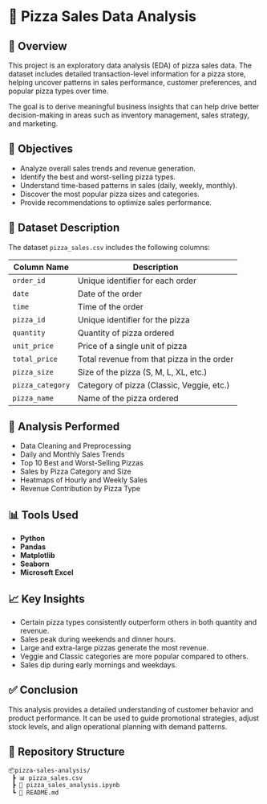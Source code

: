 # 🍕 Pizza Sales Data Analysis

## 📌 Overview

This project is an exploratory data analysis (EDA) of pizza sales data. The dataset includes detailed transaction-level information for a pizza store, helping uncover patterns in sales performance, customer preferences, and popular pizza types over time.

The goal is to derive meaningful business insights that can help drive better decision-making in areas such as inventory management, sales strategy, and marketing.

## 🎯 Objectives

* Analyze overall sales trends and revenue generation.
* Identify the best and worst-selling pizza types.
* Understand time-based patterns in sales (daily, weekly, monthly).
* Discover the most popular pizza sizes and categories.
* Provide recommendations to optimize sales performance.

## 📂 Dataset Description

The dataset `pizza_sales.csv` includes the following columns:

| Column Name      | Description                                |
| ---------------- | ------------------------------------------ |
| `order_id`       | Unique identifier for each order           |
| `date`           | Date of the order                          |
| `time`           | Time of the order                          |
| `pizza_id`       | Unique identifier for the pizza            |
| `quantity`       | Quantity of pizza ordered                  |
| `unit_price`     | Price of a single unit of pizza            |
| `total_price`    | Total revenue from that pizza in the order |
| `pizza_size`     | Size of the pizza (S, M, L, XL, etc.)      |
| `pizza_category` | Category of pizza (Classic, Veggie, etc.)  |
| `pizza_name`     | Name of the pizza ordered                  |

## 🧠 Analysis Performed

* Data Cleaning and Preprocessing
* Daily and Monthly Sales Trends
* Top 10 Best and Worst-Selling Pizzas
* Sales by Pizza Category and Size
* Heatmaps of Hourly and Weekly Sales
* Revenue Contribution by Pizza Type

## 📊 Tools Used

* **Python**
* **Pandas**
* **Matplotlib**
* **Seaborn**
* **Microsoft Excel**

## 📈 Key Insights

* Certain pizza types consistently outperform others in both quantity and revenue.
* Sales peak during weekends and dinner hours.
* Large and extra-large pizzas generate the most revenue.
* Veggie and Classic categories are more popular compared to others.
* Sales dip during early mornings and weekdays.

## ✅ Conclusion

This analysis provides a detailed understanding of customer behavior and product performance. It can be used to guide promotional strategies, adjust stock levels, and align operational planning with demand patterns.

## 📁 Repository Structure

```bash
📦pizza-sales-analysis/
 ┣ 📊 pizza_sales.csv
 ┣ 📓 pizza_sales_analysis.ipynb
 ┗ 📄 README.md
